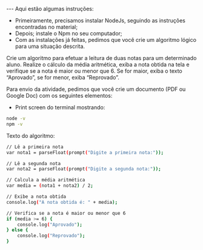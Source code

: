 --- Aqui estão algumas instruções: 

- Primeiramente, precisamos instalar NodeJs, seguindo as instruções encontradas no material;
- Depois; instale o Npm no seu computador;
- Com as instalações já feitas, pedimos que você crie um algoritmo lógico para uma situação descrita.

Crie um algoritmo para efetuar a leitura de duas notas para um determinado aluno. Realize o cálculo da média aritmética, exiba a nota obtida na tela e verifique se a nota é maior ou menor que 6. Se for maior, exiba o texto “Aprovado”, se for menor, exiba “Reprovado”.

Para envio da atividade, pedimos que você crie um documento (PDF ou Google Doc) com os seguintes elementos:

- Print screen do terminal mostrando:
```bash
node -v
npm -v
```
Texto do algoritmo:
```bash
// Lê a primeira nota
var nota1 = parseFloat(prompt("Digite a primeira nota:"));

// Lê a segunda nota
var nota2 = parseFloat(prompt("Digite a segunda nota:"));

// Calcula a média aritmética
var media = (nota1 + nota2) / 2;

// Exibe a nota obtida
console.log("A nota obtida é: " + media);

// Verifica se a nota é maior ou menor que 6
if (media >= 6) {
    console.log("Aprovado");
} else {
    console.log("Reprovado");
}
```